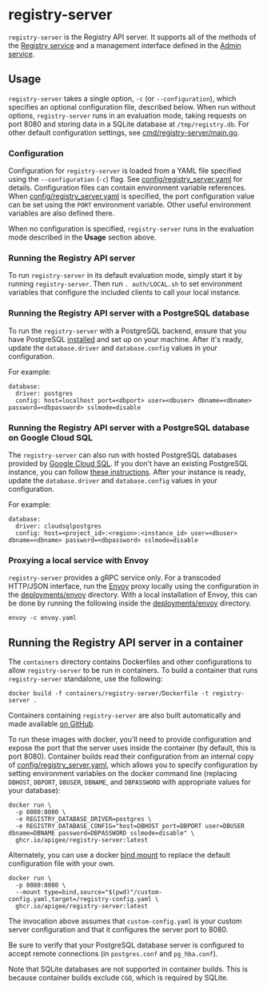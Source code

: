 # registry-server

`registry-server` is the Registry API server. It supports all of the methods of
the [Registry service](/google/cloud/apigeeregistry/v1/registry_service.proto)
and a management interface defined in the
[Admin service](/google/cloud/apigeeregistry/v1/admin_service.proto).

## Usage

`registry-server` takes a single option, `-c` (or `--configuration`), which
specifies an optional configuration file, described below. When run without
options, `registry-server` runs in an evaluation mode, taking requests on port
8080 and storing data in a SQLite database at `/tmp/registry.db`. For other
default configuration settings, see
[cmd/registry-server/main.go](/cmd/registry-server/main.go).

### Configuration

Configuration for `registry-server` is loaded from a YAML file specified using
the `--configuration` (`-c`) flag. See
[config/registry_server.yaml](/config/registry-server.yaml) for details.
Configuration files can contain environment variable references. When
[config/registry_server.yaml](/config/registry-server.yaml) is specified, the
port configuration value can be set using the `PORT` environment variable.
Other useful environment variables are also defined there.

When no configuration is specified, `registry-server` runs in the evaluation
mode described in the **Usage** section above.

### Running the Registry API server

To run `registry-server` in its default evaluation mode, simply start it by
running `registry-server`. Then run `. auth/LOCAL.sh` to set environment
variables that configure the included clients to call your local instance.

### Running the Registry API server with a PostgreSQL database

To run the `registry-server` with a PostgreSQL backend, ensure that you have
PostgreSQL [installed](https://www.postgresql.org/download/) and set up on your
machine. After it's ready, update the `database.driver` and `database.config`
values in your configuration.

For example:

```
database:
  driver: postgres
  config: host=localhost port=<dbport> user=<dbuser> dbname=<dbname> password=<dbpassword> sslmode=disable
```

### Running the Registry API server with a PostgreSQL database on Google Cloud SQL

The `registry-server` can also run with hosted PostgreSQL databases provided by
[Google Cloud SQL](https://cloud.google.com/sql). If you don't have an existing
PostgreSQL instance, you can follow
[these instructions](https://cloud.google.com/sql/docs/postgres/quickstart).
After your instance is ready, update the `database.driver` and
`database.config` values in your configuration.

For example:

```
database:
  driver: cloudsqlpostgres
  config: host=<project_id>:<region>:<instance_id> user=<dbuser> dbname=<dbname> password=<dbpassword> sslmode=disable
```

### Proxying a local service with Envoy

`registry-server` provides a gRPC service only. For a transcoded HTTP/JSON
interface, run the [Envoy](https://www.envoyproxy.io) proxy locally using the
configuration in the [deployments/envoy](/deployments/envoy) directory. With a
local installation of Envoy, this can be done by running the following inside
the [deployments/envoy](/deployments/envoy) directory.

`envoy -c envoy.yaml`

## Running the Registry API server in a container

The `containers` directory contains Dockerfiles and other configurations to
allow `registry-server` to be run in containers. To build a container that runs
`registry-server` standalone, use the following:

```
docker build -f containers/registry-server/Dockerfile -t registry-server .
```

Containers containing `registry-server` are also built automatically and made
available
[on GitHub](https://github.com/apigee/registry/pkgs/container/registry-server).

To run these images with docker, you'll need to provide configuration and
expose the port that the server uses inside the container (by default, this is
port 8080). Container builds read their configuration from an internal copy of
[config/registry_server.yaml](/config/registry-server.yaml), which allows you
to specify configuration by setting environment variables on the docker command
line (replacing `DBHOST`, `DBPORT`, `DBUSER`, `DBNAME`, and `DBPASSWORD` with
appropriate values for your database):

```
docker run \
  -p 8080:8080 \
  -e REGISTRY_DATABASE_DRIVER=postgres \
  -e REGISTRY_DATABASE_CONFIG="host=DBHOST port=DBPORT user=DBUSER dbname=DBNAME password=DBPASSWORD sslmode=disable" \
  ghcr.io/apigee/registry-server:latest
```

Alternately, you can use a docker
[bind mount](https://docs.docker.com/storage/bind-mounts/) to replace the
default configuration file with your own.

```
docker run \
  -p 8080:8080 \
  --mount type=bind,source="$(pwd)"/custom-config.yaml,target=/registry-config.yaml \
  ghcr.io/apigee/registry-server:latest
```

The invocation above assumes that `custom-config.yaml` is your custom server
configuration and that it configures the server port to 8080.

Be sure to verify that your PostgreSQL database server is configured to accept
remote connections (in `postgres.conf` and `pg_hba.conf`).

Note that SQLite databases are not supported in container builds. This is
because container builds exclude `CGO`, which is required by SQLite.
